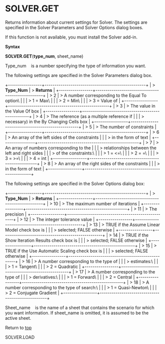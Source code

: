SOLVER.GET
==========

Returns information about current settings for Solver. The settings are
specified in the Solver Parameters and Solver Options dialog boxes.

If this function is not available, you must install the Solver add-in.

**Syntax**

**SOLVER.GET**(**type\_num**, sheet\_name)

Type\_num    is a number specifying the type of information you want.

The following settings are specified in the Solver Parameters dialog
box.

+-----------------+---------------------------------------------------+
| > **Type\_Num** | > **Returns**                                     |
+-----------------+---------------------------------------------------+
| > 2             | > A number corresponding to the Equal To option\  |
|                 | > 1 = Max\                                        |
|                 | > 2 = Min\                                        |
|                 | > 3 = Value of                                    |
+-----------------+---------------------------------------------------+
| > 3             | > The value in the Value Of box                   |
+-----------------+---------------------------------------------------+
| > 4             | > The reference (as a multiple reference if       |
|                 | > necessary) in the By Changing Cells box         |
+-----------------+---------------------------------------------------+
| > 5             | > The number of constraints                       |
+-----------------+---------------------------------------------------+
| > 6             | > An array of the left sides of the constraints   |
|                 | > in the form of text                             |
+-----------------+---------------------------------------------------+
| > 7             | > An array of numbers corresponding to the        |
|                 | > relationships between the left and right sides  |
|                 | > of the constraints:\                            |
|                 | > 1 = \<=\                                        |
|                 | > 2 = =\                                          |
|                 | > 3 = \>=\                                        |
|                 | > 4 = int                                         |
+-----------------+---------------------------------------------------+
| > 8             | > An array of the right sides of the constraints  |
|                 | > in the form of text                             |
+-----------------+---------------------------------------------------+

The following settings are specified in the Solver Options dialog box:

+-----------------+---------------------------------------------------+
| > **Type\_Num** | > **Returns**                                     |
+-----------------+---------------------------------------------------+
| > 10            | > The maximum number of iterations                |
+-----------------+---------------------------------------------------+
| > 11            | > The precision                                   |
+-----------------+---------------------------------------------------+
| > 12            | > The integer tolerance value                     |
+-----------------+---------------------------------------------------+
| > 13            | > TRUE if the Assume Linear Model check box is    |
|                 | > selected; FALSE otherwise                       |
+-----------------+---------------------------------------------------+
| > 14            | > TRUE if the Show Iteration Results check box is |
|                 | > selected; FALSE otherwise                       |
+-----------------+---------------------------------------------------+
| > 15            | > TRUE if the Use Automatic Scaling check box is  |
|                 | > selected; FALSE otherwise                       |
+-----------------+---------------------------------------------------+
| > 16            | > A number corresponding to the type of           |
|                 | > estimates:\                                     |
|                 | > 1 = Tangent\                                    |
|                 | > 2 = Quadratic                                   |
+-----------------+---------------------------------------------------+
| > 17            | > A number corresponding to the type of           |
|                 | > derivatives:\                                   |
|                 | > 1 = Forward\                                    |
|                 | > 2 = Central                                     |
+-----------------+---------------------------------------------------+
| > 18            | > A number corresponding to the type of search:\  |
|                 | > 1 = Quasi-Newton\                               |
|                 | > 2 = Conjugate Gradient                          |
+-----------------+---------------------------------------------------+

Sheet\_name    is the name of a sheet that contains the scenario for
which you want information. If sheet\_name is omitted, it is assumed to
be the active sheet.

Return to [top](#Q)

SOLVER.LOAD

